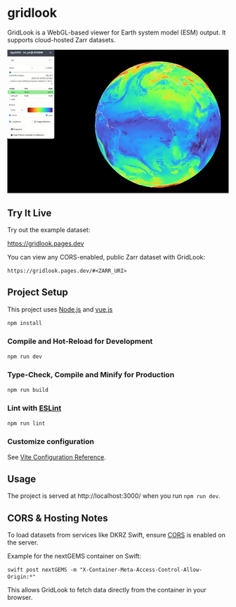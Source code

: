 # gridlook

GridLook is a WebGL-based viewer for Earth system model (ESM) output. It supports cloud-hosted Zarr datasets.

![](docs/assets/showcase.webp)

## Try It Live

Try out the example dataset:

https://gridlook.pages.dev

You can view any CORS-enabled, public Zarr dataset with GridLook:

```
https://gridlook.pages.dev/#<ZARR_URI>
```

## Project Setup

This project uses [Node.js](https://nodejs.org/en) and [vue.js](https://vuejs.org/)

```sh
npm install
```

### Compile and Hot-Reload for Development

```sh
npm run dev
```

### Type-Check, Compile and Minify for Production

```sh
npm run build
```

### Lint with [ESLint](https://eslint.org/)

```sh
npm run lint
```

### Customize configuration

See [Vite Configuration Reference](https://vitejs.dev/config/).

## Usage

The project is served at http://localhost:3000/ when you run `npm run dev`.

## CORS & Hosting Notes

To load datasets from services like DKRZ Swift, ensure [CORS](https://developer.mozilla.org/de/docs/Web/HTTP/Guides/CORS) is enabled on the server.

Example for the nextGEMS container on Swift:

```
swift post nextGEMS -m "X-Container-Meta-Access-Control-Allow-Origin:*"
```

This allows GridLook to fetch data directly from the container in your browser.
